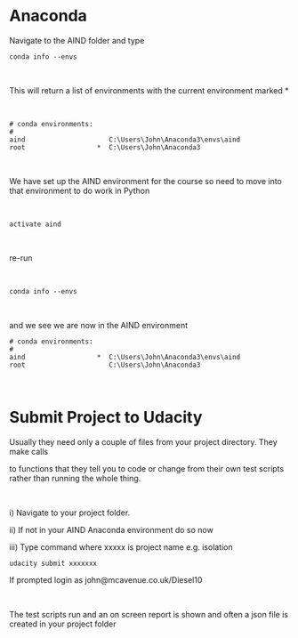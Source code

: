  

Anaconda
========

Navigate to the AIND folder and type

~~~~~~~~~~~~~~~~~~~~~~~~~~~~~~~~~~~~~~~~~~~~~~~~~~~~~~~~~~~~~~~~~~~~~~~~~~~~~~~~
conda info --envs
~~~~~~~~~~~~~~~~~~~~~~~~~~~~~~~~~~~~~~~~~~~~~~~~~~~~~~~~~~~~~~~~~~~~~~~~~~~~~~~~

 

This will return a list of environments with the current environment marked \*

 

~~~~~~~~~~~~~~~~~~~~~~~~~~~~~~~~~~~~~~~~~~~~~~~~~~~~~~~~~~~~~~~~~~~~~~~~~~~~~~~~
# conda environments:
#
aind                     C:\Users\John\Anaconda3\envs\aind
root                  *  C:\Users\John\Anaconda3
~~~~~~~~~~~~~~~~~~~~~~~~~~~~~~~~~~~~~~~~~~~~~~~~~~~~~~~~~~~~~~~~~~~~~~~~~~~~~~~~

 

We have set up the AIND environment for the course so need to move into that
environment to do work in Python

 

~~~~~~~~~~~~~~~~~~~~~~~~~~~~~~~~~~~~~~~~~~~~~~~~~~~~~~~~~~~~~~~~~~~~~~~~~~~~~~~~
activate aind
~~~~~~~~~~~~~~~~~~~~~~~~~~~~~~~~~~~~~~~~~~~~~~~~~~~~~~~~~~~~~~~~~~~~~~~~~~~~~~~~

 

re-run

 

~~~~~~~~~~~~~~~~~~~~~~~~~~~~~~~~~~~~~~~~~~~~~~~~~~~~~~~~~~~~~~~~~~~~~~~~~~~~~~~~
conda info --envs
~~~~~~~~~~~~~~~~~~~~~~~~~~~~~~~~~~~~~~~~~~~~~~~~~~~~~~~~~~~~~~~~~~~~~~~~~~~~~~~~

 

and we see we are now in the AIND environment

~~~~~~~~~~~~~~~~~~~~~~~~~~~~~~~~~~~~~~~~~~~~~~~~~~~~~~~~~~~~~~~~~~~~~~~~~~~~~~~~
# conda environments:
#
aind                  *  C:\Users\John\Anaconda3\envs\aind
root                     C:\Users\John\Anaconda3
~~~~~~~~~~~~~~~~~~~~~~~~~~~~~~~~~~~~~~~~~~~~~~~~~~~~~~~~~~~~~~~~~~~~~~~~~~~~~~~~

 

Submit Project to Udacity
=========================

Usually they need only a couple of files from your project directory. They make
calls

to functions that they tell you to code or change from their own test scripts
rather than running the whole thing.

 

i)  Navigate to your project folder.

ii) If not in your AIND Anaconda environment do so now

iii) Type command   where xxxxx is project name e.g. isolation

~~~~~~~~~~~~~~~~~~~~~~~~~~~~~~~~~~~~~~~~~~~~~~~~~~~~~~~~~~~~~~~~~~~~~~~~~~~~~~~~
udacity submit xxxxxxx
~~~~~~~~~~~~~~~~~~~~~~~~~~~~~~~~~~~~~~~~~~~~~~~~~~~~~~~~~~~~~~~~~~~~~~~~~~~~~~~~

If prompted login as john\@mcavenue.co.uk/Diesel10

 

The test scripts run and an on screen report is shown and often a json file is
created in your project folder

